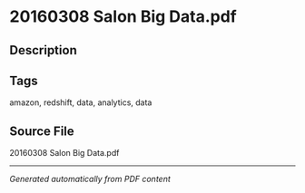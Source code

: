 # 20160308 Salon Big Data.pdf

## Description

## Tags
amazon, redshift, data, analytics, data

## Source File
20160308 Salon Big Data.pdf

---
*Generated automatically from PDF content*
